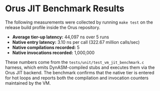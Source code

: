 # Orus JIT Benchmark Results

The following measurements were collected by running `make test` on the release build profile inside the Orus repository.

- **Average tier-up latency:** 44,097 ns over 5 runs
- **Native entry latency:** 3.10 ns per call (322.67 million calls/sec)
- **Native compilations recorded:** 5
- **Native invocations recorded:** 1,000,000

These numbers come from the `tests/unit/test_vm_jit_benchmark.c` harness, which emits DynASM-compiled stubs and executes them via the Orus JIT backend. The benchmark confirms that the native tier is entered for hot loops and reports both the compilation and invocation counters maintained by the VM.
